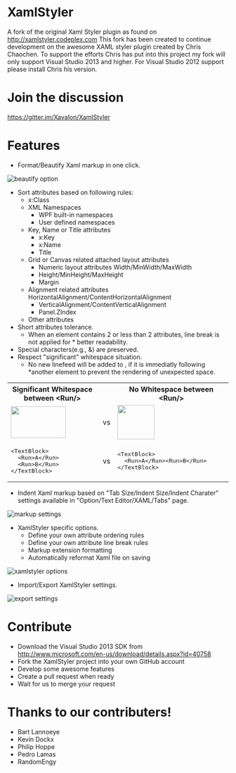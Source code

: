 XamlStyler
==========
A fork of the original Xaml Styler plugin as found on http://xamlstyler.codeplex.com
This fork has been created to continue development on the awesome XAML styler plugin created by Chris Chaochen. To support the efforts Chris has put into this project my fork will only support Visual Studio 2013 and higher. For Visual Studio 2012 support please install Chris his version.

Join the discussion
===================
https://gitter.im/Xavalon/XamlStyler

Features
==========
* Format/Beautify Xaml markup in one click. 

<img src="http://i59.tinypic.com/fehok3.jpg" alt="beautify option" />

* Sort attributes based on following rules:
  * x:Class 
  * XML Namespaces 
    * WPF built-in namespaces 
    *  User defined namespaces 
  * Key, Name or Title attributes 
    * x:Key 
    * x:Name 
    * Title 
  * Grid or Canvas related attached layout attributes 
    * Numeric layout attributes Width/MinWidth/MaxWidth 
    * Height/MinHeight/MaxHeight 
    * Margin 
  * Alignment related attributes HorizontalAlignment/ContentHorizontalAlignment 
    * VerticalAlignment/ContentVerticalAlignment 
    * Panel.ZIndex 
  * Other attributes 
* Short attributes tolerance. 
  * When an element contains 2 or less than 2 attributes, line break is not applied for * better readability. 
* Special characters(e.g., &) are preserved. 
* Respect "significant" whitespace situation. 
  * No new linefeed will be added to <Run/>, if it is immediatly following *another element to prevent the rendering of unexpected space. 

<table>
<tbody>
<tr>
<th width="350">Significant Whitespace between &lt;Run/&gt;<br>
</th>
<th>&nbsp;</th>
<th width="350">No Whitespace between &lt;Run/&gt;</th>
</tr>
<tr>
<td><img src="http://xamlstyler.codeplex.com/download?DownloadId=156790" alt="" width="125" height="72"></td>
<td>&nbsp;vs</td>
<td><img src="http://xamlstyler.codeplex.com/download?DownloadId=156789" alt="" width="84" height="78"></td>
</tr>
<tr>
<td>
<div>
<pre><span>&lt;</span><span>TextBlock</span><span>&gt;</span><br>  <span>&lt;</span><span>Run</span><span>&gt;</span>A<span>&lt;/</span><span>Run</span><span>&gt;</span><br>  <span>&lt;</span><span>Run</span><span>&gt;</span>B<span>&lt;/</span><span>Run</span><span>&gt;</span><br><span>&lt;/</span><span>TextBlock</span><span>&gt;</span><br></pre>
</div>
</td>
<td>&nbsp;vs</td>
<td>
<div>
<pre><span>&lt;</span><span>TextBlock</span><span>&gt;</span><br>  <span>&lt;</span><span>Run</span><span>&gt;</span>A<span>&lt;/</span><span>Run</span><span>&gt;</span><span>&lt;</span><span>Run</span><span>&gt;</span>B<span>&lt;/</span><span>Run</span><span>&gt;</span><br><span>&lt;/</span><span>TextBlock</span><span>&gt;</span><br></pre>
</div>
</td>
</tr>
</tbody>
</table>

* Indent Xaml markup based on "Tab Size/Indent Size/Indent Charater" settings available in "Option/Text Editor/XAML/Tabs" page. 

<img src="http://i60.tinypic.com/106x5pi.jpg" alt="markup settings" />

* XamlStyler specific options. 
  * Define your own attribute ordering rules 
  * Define your own attribute line break rules 
  * Markup extension formatting 
  * Automatically reformat Xaml file on saving 
  
<img src="http://i62.tinypic.com/11tbpqp.jpg" alt="xamlstyler options" /> 
  
* Import/Export XamlStyler settings. 

<img src="http://i59.tinypic.com/o8doon.jpg" alt="export settings" />

Contribute
==========
* Download the Visual Studio 2013 SDK from http://www.microsoft.com/en-us/download/details.aspx?id=40758
* Fork the XamlStyler project into your own GitHub account
* Develop some awesome features
* Create a pull request when ready
* Wait for us to merge your request

Thanks to our contributers!
===========================
* Bart Lannoeye
* Kevin Dockx
* Philip Hoppe
* Pedro Lamas
* RandomEngy
